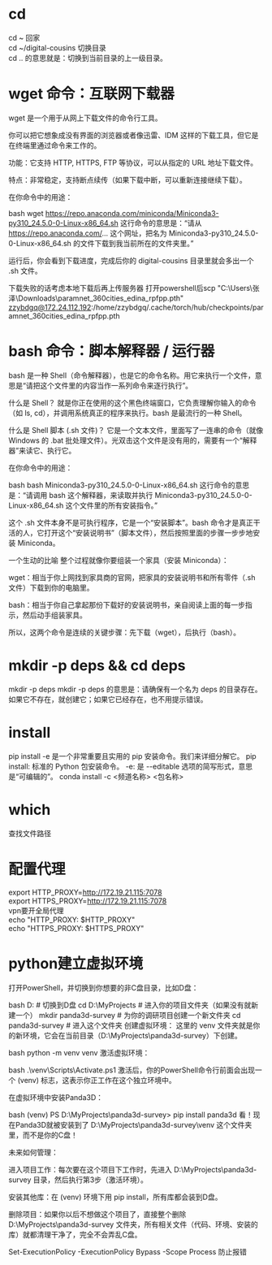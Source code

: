 # cd
cd ~  回家  
cd ~/digital-cousins 切换目录  
cd .. 的意思就是：切换到当前目录的上一级目录。  

# wget 命令：互联网下载器
wget 是一个用于从网上下载文件的命令行工具。

你可以把它想象成没有界面的浏览器或者像迅雷、IDM 这样的下载工具，但它是在终端里通过命令来工作的。

功能：它支持 HTTP, HTTPS, FTP 等协议，可以从指定的 URL 地址下载文件。

特点：非常稳定，支持断点续传（如果下载中断，可以重新连接继续下载）。

在你命令中的用途：

bash
wget https://repo.anaconda.com/miniconda/Miniconda3-py310_24.5.0-0-Linux-x86_64.sh
这行命令的意思是：“请从 https://repo.anaconda.com/... 这个网址，把名为 Miniconda3-py310_24.5.0-0-Linux-x86_64.sh 的文件下载到我当前所在的文件夹里。”

运行后，你会看到下载进度，完成后你的 digital-cousins 目录里就会多出一个 .sh 文件。

下载失败的话考虑本地下载后再上传服务器
打开powershell后scp "C:\Users\张泽\Downloads\paramnet_360cities_edina_rpfpp.pth" zzybdgq@172.24.112.192:/home/zzybdgq/.cache/torch/hub/checkpoints/paramnet_360cities_edina_rpfpp.pth

# bash 命令：脚本解释器 / 运行器
bash 是一种 Shell（命令解释器），也是它的命令名称。用它来执行一个文件，意思是“请把这个文件里的内容当作一系列命令来逐行执行”。

什么是 Shell？ 就是你正在使用的这个黑色终端窗口，它负责理解你输入的命令（如 ls, cd），并调用系统真正的程序来执行。bash 是最流行的一种 Shell。

什么是 Shell 脚本 (.sh 文件)？ 它是一个文本文件，里面写了一连串的命令（就像 Windows 的 .bat 批处理文件）。光双击这个文件是没有用的，需要有一个“解释器”来读它、执行它。

在你命令中的用途：

bash
bash Miniconda3-py310_24.5.0-0-Linux-x86_64.sh
这行命令的意思是：“请调用 bash 这个解释器，来读取并执行 Miniconda3-py310_24.5.0-0-Linux-x86_64.sh 这个文件里的所有安装指令。”

这个 .sh 文件本身不是可执行程序，它是一个“安装脚本”。bash 命令才是真正干活的人，它打开这个“安装说明书”（脚本文件），然后按照里面的步骤一步步地安装 Miniconda。

一个生动的比喻
整个过程就像你要组装一个家具（安装 Miniconda）：

wget：相当于你上网找到家具商的官网，把家具的安装说明书和所有零件（.sh 文件）下载到你的电脑里。

bash：相当于你自己拿起那份下载好的安装说明书，亲自阅读上面的每一步指示，然后动手组装家具。

所以，这两个命令是连续的关键步骤：先下载（wget），后执行（bash）。

# mkdir -p deps && cd deps
mkdir -p deps mkdir -p deps 的意思是：请确保有一个名为 deps 的目录存在。如果它不存在，就创建它；如果它已经存在，也不用提示错误。

# install
pip install -e 是一个非常重要且实用的 pip 安装命令。我们来详细分解它。
pip install: 标准的 Python 包安装命令。
-e: 是 --editable 选项的简写形式，意思是“可编辑的”。
conda install -c <频道名称> <包名称>

# which
查找文件路径

# 配置代理
export HTTP_PROXY=http://172.19.21.115:7078    
export HTTPS_PROXY=http://172.19.21.115:7078  
vpn要开全局代理  
echo "HTTP_PROXY: $HTTP_PROXY"  
echo "HTTPS_PROXY: $HTTPS_PROXY"  

# python建立虚拟环境
打开PowerShell，并切换到你想要的非C盘目录，比如D盘：

bash
D:  # 切换到D盘
cd D:\MyProjects  # 进入你的项目文件夹（如果没有就新建一个）
mkdir panda3d-survey  # 为你的调研项目创建一个新文件夹
cd panda3d-survey     # 进入这个文件夹
创建虚拟环境：
这里的 venv 文件夹就是你的新环境，它会在当前目录（D:\MyProjects\panda3d-survey）下创建。

bash
python -m venv venv
激活虚拟环境：

bash
.\venv\Scripts\Activate.ps1
激活后，你的PowerShell命令行前面会出现一个 (venv) 标志，这表示你正工作在这个独立环境中。

在虚拟环境中安装Panda3D：

bash
(venv) PS D:\MyProjects\panda3d-survey> pip install panda3d
看！现在Panda3D就被安装到了 D:\MyProjects\panda3d-survey\venv 这个文件夹里，而不是你的C盘！

未来如何管理：

进入项目工作：每次要在这个项目下工作时，先进入 D:\MyProjects\panda3d-survey 目录，然后执行第3步（激活环境）。

安装其他库：在 (venv) 环境下用 pip install，所有库都会装到D盘。

删除项目：如果你以后不想做这个项目了，直接整个删除 D:\MyProjects\panda3d-survey 文件夹，所有相关文件（代码、环境、安装的库）就都清理干净了，完全不会弄乱C盘。

Set-ExecutionPolicy -ExecutionPolicy Bypass -Scope Process  防止报错
